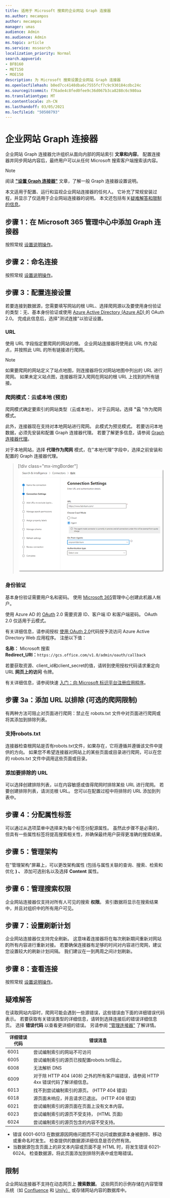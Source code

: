 ```yaml
---
title: 适用于 Microsoft 搜索的企业网站 Graph 连接器
ms.author: mecampos
author: mecampos
manager: umas
audience: Admin
ms.audience: Admin
ms.topic: article
ms.service: mssearch
localization_priority: Normal
search.appverid:
- BFB160
- MET150
- MOE150
description: 为 Microsoft 搜索设置企业网站 Graph 连接器
ms.openlocfilehash: b0ed7cc4148dba6c7555fcf7c9c930184cdbc24c
ms.sourcegitcommit: f76ade4c8fed0fee9c36d067b3ca8288c6c980aa
ms.translationtype: MT
ms.contentlocale: zh-CN
ms.lasthandoff: 03/05/2021
ms.locfileid: "50508793"
---
```

<!---Previous ms.author: monaray --->

<!-- markdownlint-disable no-inline-html -->

# <a name="enterprise-websites-graph-connector"></a>企业网站 Graph 连接器

企业网站 Graph 连接器允许组织从面向内部的网站索引 **文章和内容**。 配置连接器并同步网站内容后，最终用户可以从任何 Microsoft 搜索客户端搜索该内容。

> [!NOTE]
> 阅读 [**"设置 Graph 连接器"**](configure-connector.md) 文章，了解一般 Graph 连接器设置说明。

本文适用于配置、运行和监视企业网站连接器的任何人。 它补充了常规安装过程，并显示了仅适用于企业网站连接器的说明。 本文还包括有关[疑难解答和](#troubleshooting)[限制的信息](#limitations)。

<!---## Before you get started-->

<!---Insert "Before you get started" recommendations for this data source-->

## <a name="step-1-add-a-graph-connector-in-the-microsoft-365-admin-center"></a>步骤 1：在 Microsoft 365 管理中心中添加 Graph 连接器

按照常规 [设置说明操作](https://docs.microsoft.com/microsoftsearch/configure-connector)。
<!---If the above phrase does not apply, delete it and insert specific details for your data source that are different from general setup instructions.-->

## <a name="step-2-name-the-connection"></a>步骤 2：命名连接

按照常规 [设置说明操作](https://docs.microsoft.com/microsoftsearch/configure-connector)。
<!---If the above phrase does not apply, delete it and insert specific details for your data source that are different from general setup instructions.-->

## <a name="step-3-configure-the-connection-settings"></a>步骤 3：配置连接设置

若要连接到数据源，您需要填写网站的根 URL、选择爬网源以及要使用身份验证的类型：无、基本身份验证或使用 [Azure Active Directory (Azure AD) ](https://docs.microsoft.com/azure/active-directory/)的 OAuth 2.0。 完成此信息后，选择"测试连接"以验证设置。

### <a name="url"></a>URL

使用 URL 字段指定要爬网的网站的根。 企业网站连接器将使用此 URL 作为起点，并按照此 URL 的所有链接进行爬网。

> [!NOTE]
> 如果要爬网的网站定义了站点地图，则连接器将仅对网站地图中列出的 URL 进行爬网。 如果未定义站点图，连接器将深入爬网在网站的根 URL 上找到的所有链接。

### <a name="crawl-mode-cloud-or-on-premises-preview"></a>爬网模式：云或本地 (预览) 

爬网模式确定要索引的网站类型（云或本地）。 对于云网站，选择 **"云** "作为爬网模式。

此外，连接器现在支持对本地网站进行爬网。 此模式为预览模式。 若要访问本地数据，必须先安装和配置 Graph 连接器代理。 若要了解更多信息，请参阅 [Graph 连接器代理](https://docs.microsoft.com/microsoftsearch/on-prem-agent)。

对于本地网站，选择 **代理作为爬网** 模式，在"本地代理"字段中，选择之前安装和配置的 Graph 连接器代理。  

> [!div class="mx-imgBorder"]
> ![企业 Web 连接器的连接设置窗格屏幕截图](media/enterprise-web-connector/connectors-enterpriseweb-settings.png)

### <a name="authentication"></a>身份验证

基本身份验证需要用户名和密码。 使用 [Microsoft 365](https://admin.microsoft.com)管理中心创建此机器人帐户。

使用 Azure AD 的 [OAuth](https://docs.microsoft.com/azure/active-directory/) 2.0 需要资源 ID、客户端 ID 和客户端密码。 OAuth 2.0 仅适用于云模式。

有关详细信息，请参阅授权 [使用 OAuth 2.0](https://docs.microsoft.com/azure/active-directory/develop/v1-protocols-oauth-code)代码授予流访问 Azure Active Directory Web 应用程序。 注册以下值：

**名称：** Microsoft 搜索 <br/>
**Redirect_URI：**`https://gcs.office.com/v1.0/admin/oauth/callback`

若要获取资源、client_id和client_secret的值，请转到使用授权代码请求重定向 URL **网页上的访问** 令牌。

有关详细信息，请参阅快速 [入门：向 Microsoft 标识平台注册应用程序](https://docs.microsoft.com/azure/active-directory/develop/quickstart-register-app)。

## <a name="step-3a-add-urls-to-exclude-optional-crawl-restrictions"></a>步骤 3a：添加 URL 以排除 (可选的爬网限制) 

有两种方法可阻止对页面进行爬网：禁止在 robots.txt 文件中对页面进行爬网或将其添加到排除列表。

### <a name="support-for-robotstxt"></a>支持robots.txt

连接器检查根网站是否有robots.txt文件，如果存在，它将遵循并遵循该文件中提供的方向。 如果您不希望连接器对网站上的某些页面或目录进行爬网，可以在您的 robots.txt 文件中调用这些页面或目录。

### <a name="add-urls-to-exclude"></a>添加要排除的 URL

可以选择创建排除列表，以在内容敏感或值得爬网时排除某些 URL 进行爬网。 若要创建排除列表，请浏览根 URL。 您可以在配置过程中将排除的 URL 添加到列表中。

## <a name="step-4-assign-property-labels"></a>步骤 4：分配属性标签

可以通过从选项菜单中选择来为每个标签分配源属性。 虽然此步骤不是必需的，但具有一些属性标签将提高搜索相关性，并确保最终用户获得更准确的搜索结果。

## <a name="step-5-manage-schema"></a>步骤 5：管理架构

在"管理架构"屏幕上，可以更改架构属性 (包括与属性关联的查询、搜索、检索和优化 **) 、** 添加可选别名以及选择 **Content** 属性。

## <a name="step-6-manage-search-permissions"></a>步骤 6：管理搜索权限

企业网站连接器仅支持对所有人可见的搜索 **权限**。 索引数据将显示在搜索结果中，并且对组织中的所有用户可见。

## <a name="step-7-set-the-refresh-schedule"></a>步骤 7：设置刷新计划

企业网站连接器仅支持完全刷新。 这意味着连接器将在每次刷新期间重新对网站的所有内容进行重新对接。 若要确保连接器有足够的时间对内容进行爬网，建议您设置较大的刷新计划间隔。 我们建议在一到两周之间计划刷新。

## <a name="step-8-review-connection"></a>步骤 8：查看连接

按照常规 [设置说明操作](https://docs.microsoft.com/microsoftsearch/configure-connector)。
<!---If the above phrase does not apply, delete it and insert specific details for your data source that are different from general setup instructions.-->

## <a name="troubleshooting"></a>疑难解答

在读取网站内容时，爬网可能会遇到一些源错误，这些错误由下面的详细错误代码表示。 若要获取有关错误类型的详细信息，请转到选择连接后的错误详细信息页。 选择 **错误代码** 以查看更详细的错误。 另请参阅 ["管理连接器"](https://docs.microsoft.com/microsoftsearch/manage-connector) 了解详情。

 详细错误代码 | 错误消息
 --- | ---
 6001 | 尝试编制索引的网站不可访问
 6005 | 尝试编制索引的源页已按配置robots.txt阻止。
 6008 | 无法解析 DNS
 6009 | 对于除 HTTP 404 (408) 之外的所有客户端错误，请参阅 HTTP 4xx 错误代码了解详细信息。
 6013 | 找不到尝试编制索引的源页。  (HTTP 404 错误) 
 6018 | 源页面未响应，并且请求已退出。 (HTTP 408 错误) 
 6021 | 尝试编制索引的源页面在页面上没有文本内容。
 6023 | 尝试编制索引的源页不受支持， (HTML 页面) 
 6024 | 尝试编制索引的源页包含的内容不受支持。

* 错误 6001-6013 在数据源因网络问题而不可访问或数据源本身被删除、移动或重命名时发生。 检查提供的数据源详细信息是否仍然有效。
* 当数据源包含页面上的非文本内容或页面不是 HTML 时，将发生错误 6021-6024。 检查数据源，将此页面添加到排除列表中或忽略错误。

## <a name="limitations"></a>限制

企业网站连接器不支持在动态网页上 **搜索数据**。 这些网页的示例存储在内容管理系统（如 [Confluence](https://www.atlassian.com/software/confluence) 和 [Unily）](https://www.unily.com/) 或存储网站内容的数据库中。